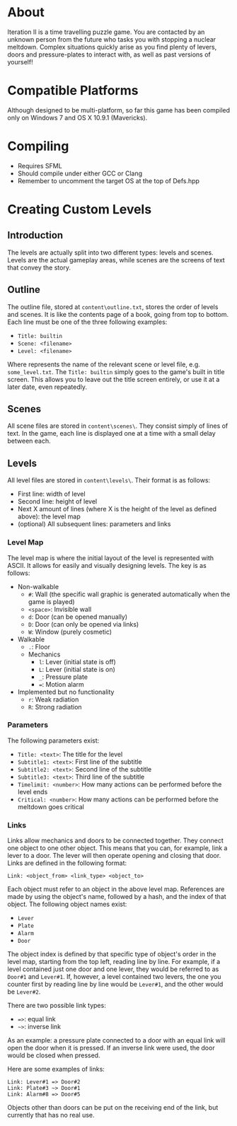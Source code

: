# About

Iteration II is a time travelling puzzle game. You are contacted by an unknown person from the future who tasks you with stopping a nuclear meltdown. Complex situations quickly arise as you find plenty of levers, doors and pressure-plates to interact with, as well as past versions of yourself!

# Compatible Platforms

Although designed to be multi-platform, so far this game has been compiled only on Windows 7 and OS X 10.9.1 (Mavericks).

# Compiling

* Requires SFML
* Should compile under either GCC or Clang
* Remember to uncomment the target OS at the top of Defs.hpp

# Creating Custom Levels

## Introduction

The levels are actually split into two different types: levels and scenes. Levels are the actual gameplay areas, while scenes are the screens of text that convey the story.

## Outline

The outline file, stored at `content\outline.txt`, stores the order of levels and scenes. It is like the contents page of a book, going from top to bottom. Each line must be one of the three following examples:

* `Title: builtin`
* `Scene: <filename>`
* `Level: <filename>`

Where <filename> represents the name of the relevant scene or level file, e.g. `some_level.txt`. The `Title: builtin` simply goes to the game's built in title screen. This allows you to leave out the title screen entirely, or use it at a later date, even repeatedly.

## Scenes

All scene files are stored in `content\scenes\`. They consist simply of lines of text. In the game, each line is displayed one at a time with a small delay between each.

## Levels

All level files are stored in `content\levels\`. Their format is as follows:

* First line: width of level
* Second line: height of level
* Next X amount of lines (where X is the height of the level as defined above): the level map
* (optional) All subsequent lines: parameters and links

### Level Map

The level map is where the initial layout of the level is represented with ASCII. It allows for easily and visually designing levels. The key is as follows:

* Non-walkable
	* `#`: Wall (the specific wall graphic is generated automatically when the game is played)
	* `<space>`: Invisible wall
	* `d`: Door (can be opened manually)
	* `D`: Door (can only be opened via links)
	* `W`: Window (purely cosmetic)
* Walkable
	* `.`: Floor
	* Mechanics
		* `l`: Lever (initial state is off)
		* `L`: Lever (initial state is on)
		* `_`: Pressure plate
		* `=`: Motion alarm
* Implemented but no functionality
	* `r`: Weak radiation
	* `R`: Strong radiation

### Parameters

The following parameters exist:

* `Title: <text>`: The title for the level
* `Subtitle1: <text>`: First line of the subtitle
* `Subtitle2: <text>`: Second line of the subtitle
* `Subtitle3: <text>`: Third line of the subtitle
* `Timelimit: <number>`: How many actions can be performed before the level ends
* `Critical: <number>`: How many actions can be performed before the meltdown goes critical

### Links

Links allow mechanics and doors to be connected together. They connect one object to one other object. This means that you can, for example, link a lever to a door. The lever will then operate opening and closing that door. Links are defined in the following format:

```
Link: <object_from> <link_type> <object_to>
```

Each object must refer to an object in the above level map. References are made by using the object's name, followed by a hash, and the index of that object. The following object names exist:

* `Lever`
* `Plate`
* `Alarm`
* `Door`

The object index is defined by that specific type of object's order in the level map, starting from the top left, reading line by line. For example, if a level contained just one door and one lever, they would be referred to as `Door#1` and `Lever#1`. If, however, a level contained two levers, the one you counter first by reading line by line would be `Lever#1`, and the other would be `Lever#2`.

There are two possible link types:

* `=>`: equal link
* `~>`: inverse link

As an example: a pressure plate connected to a door with an equal link will open the door when it is pressed. If an inverse link were used, the door would be closed when pressed.

Here are some examples of links:

```
Link: Lever#1 => Door#2
Link: Plate#3 ~> Door#1
Link: Alarm#8 => Door#5
```

Objects other than doors can be put on the receiving end of the link, but currently that has no real use.